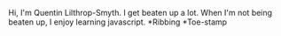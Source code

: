 Hi, I'm Quentin Lilthrop-Smyth. I get beaten up a lot.
When I'm not being beaten up, I enjoy learning javascript.
*Ribbing
*Toe-stamp

